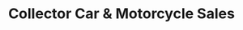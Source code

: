 ---
title: "Collector Car & Motorcycle Sales"
url: /carnation/collector-car-and-motorcycle-sales/
shop: car
---